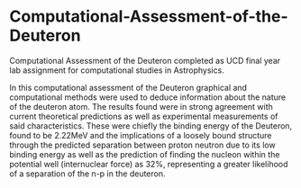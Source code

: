 # Computational-Assessment-of-the-Deuteron
Computational Assessment of the Deuteron completed as UCD final year lab assignment for computational studies in Astrophysics.

In this computational assessment of the Deuteron graphical and computational methods were used to deduce information about the nature of the
deuteron atom. The results found were in strong agreement with current
theoretical predictions as well as experimental measurements of said characteristics. These were chiefly the binding energy of the Deuteron, found to
be 2.22MeV and the implications of a loosely bound structure through the
predicted separation between proton neutron due to its low binding energy
as well as the prediction of finding the nucleon within the potential well
(internuclear force) as 32%, representing a greater likelihood of a separation
of the n-p in the deuteron.
